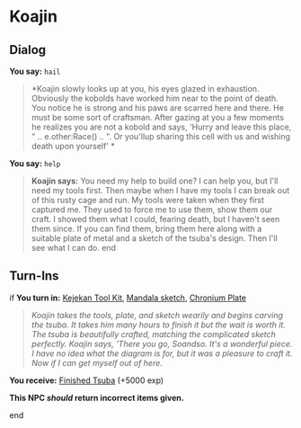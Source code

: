 # Koajin
## Dialog

**You say:** `hail`



>*Koajin slowly looks up at you, his eyes glazed in exhaustion. Obviously the kobolds have worked him near to the point of death. You notice he is strong and his paws are scarred here and there. He must be some sort of craftsman. After gazing at you a few moments he realizes you are not a kobold and says, 'Hurry and leave this place, " .. e.other:Race() .. ". Or you'llup sharing this cell with us and wishing death upon yourself' *

**You say:** `help`



>**Koajin says:** You need my help to build one? I can help you, but I'll need my tools first. Then maybe when I have my tools I can break out of this rusty cage and run. My tools were taken when they first captured me. They used to force me to use them, show them our craft. I showed them what I could, fearing death, but I haven't seen them since. If you can find them, bring them here along with a suitable plate of metal and a sketch of the tsuba's design. Then I'll see what I can do.
end

## Turn-Ins





if **You turn in:** [Kejekan Tool Kit](/item/17062), [Mandala sketch](/item/2057), [Chronium Plate](/item/2059)


>*Koajin takes the tools, plate, and sketch wearily and begins carving the tsuba. It takes him many hours to finish it but the wait is worth it. The tsuba is beautifully crafted, matching the complicated sketch perfectly. Koajin says, 'There you go, Soandso. It's a wonderful piece. I have no idea what the diagram is for, but it was a pleasure to craft it. Now if I can get myself out of here.*


 **You receive:**  [Finished Tsuba](/item/2055) (+5000 exp)

**This NPC *should* return incorrect items given.**

end